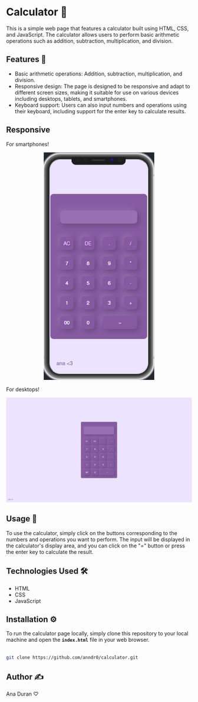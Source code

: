 # **Calculator 🧮**

This is a simple web page that features a calculator built using HTML, CSS, and JavaScript. The calculator allows users to perform basic arithmetic operations such as addition, subtraction, multiplication, and division.

## **Features 🧶**

- Basic arithmetic operations: Addition, subtraction, multiplication, and division.
- Responsive design: The page is designed to be responsive and adapt to different screen sizes, making it suitable for use on various devices including desktops, tablets, and smartphones.
- Keyboard support: Users can also input numbers and operations using their keyboard, including support for the enter key to calculate results.

## **Responsive**

For smartphones!

<p align="center">
  <img src="600px.png" alt="600px smartphones" width="300">
</p>

For desktops!

<p align="center">
  <img src="1025px.png" alt="1025px.png desktops" width="800">
</p>

## **Usage 📝**

To use the calculator, simply click on the buttons corresponding to the numbers and operations you want to perform. The input will be displayed in the calculator's display area, and you can click on the "=" button or press the enter key to calculate the result.

## **Technologies Used 🛠️**

- HTML
- CSS
- JavaScript

## **Installation ⚙️**

To run the calculator page locally, simply clone this repository to your local machine and open the **`index.html`** file in your web browser.

```bash

git clone https://github.com/anndr0/calculator.git

```
## **Author ✍️**

Ana Duran ♡